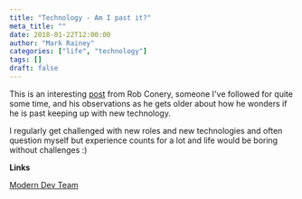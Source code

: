 ```yaml
---
title: "Technology - Am I past it?"
meta_title: ""
date: 2018-01-22T12:00:00
author: "Mark Rainey"
categories: ["life", "technology"]
tags: []
draft: false
---
```

This is an interesting [post](https://rob.conery.io/2018/01/22/the-modern-dev-team/) from Rob Conery, someone I've followed for quite some time, and his observations as he gets older about how he wonders if he is past keeping up with new technology.

I regularly get challenged with new roles and new technologies and often question myself but experience counts for a lot and life would  be boring without challenges :)

__Links__

[Modern Dev Team](https://rob.conery.io/2018/01/22/the-modern-dev-team/)
